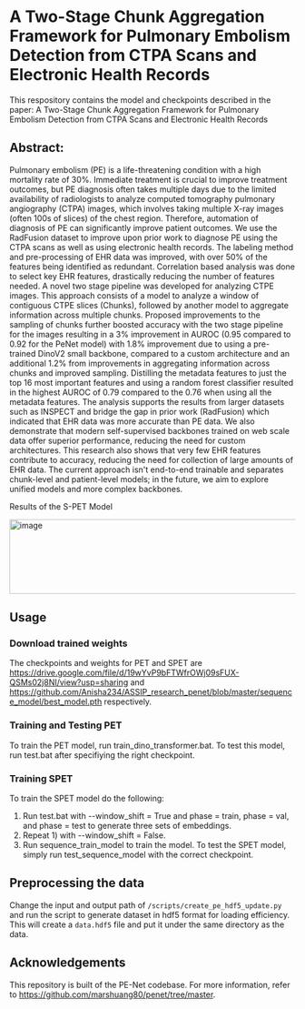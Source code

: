 # A Two-Stage Chunk Aggregation Framework for Pulmonary Embolism Detection from CTPA Scans and Electronic Health Records
This respository contains the model and checkpoints described in the paper: A Two-Stage Chunk Aggregation Framework for Pulmonary Embolism Detection from CTPA Scans and Electronic Health Records 

## Abstract:
Pulmonary embolism (PE) is a life-threatening condition with a high mortality rate of 30%. Immediate treatment is crucial to improve treatment outcomes, but PE diagnosis often takes multiple days due to the limited availability of radiologists to analyze computed tomography pulmonary angiography (CTPA) images, which involves taking multiple X-ray images (often 100s of slices) of the chest region. Therefore, automation of diagnosis of PE can significantly improve patient outcomes. We use the RadFusion dataset to improve upon prior work to diagnose PE using the CTPA scans as well as using electronic health records. The labeling method and pre-processing of EHR data was improved, with over 50% of the features being identified as redundant. Correlation based analysis was done to select key EHR features, drastically reducing the number of features needed. A novel two stage pipeline was developed for analyzing CTPE images. This approach consists of a model to analyze a window of contiguous CTPE slices (Chunks), followed by another model to aggregate information across multiple chunks.  Proposed improvements to the sampling of chunks further boosted accuracy with the two stage pipeline for the images resulting in a 3% improvement in AUROC (0.95 compared to 0.92 for the PeNet model) with 1.8% improvement due to using a pre-trained DinoV2 small backbone, compared to a custom architecture and an additional 1.2% from improvements in aggregating information across chunks and improved sampling. Distilling the metadata features to just the top 16 most important features and using a random forest classifier resulted in the highest AUROC of 0.79 compared to the 0.76 when using all the metadata features. The analysis supports the results from larger datasets such as INSPECT and bridge the gap in prior work (RadFusion) which indicated that EHR data was more accurate than PE data.  We also demonstrate that modern self-supervised backbones trained on web scale data offer superior performance, reducing the need for custom architectures. This research also shows that very few EHR features contribute to accuracy, reducing the need for collection of large amounts of EHR data. The current approach isn't end-to-end trainable and separates chunk-level and patient-level models; in the future, we aim to explore unified models and more complex backbones.

Results of the S-PET Model

<img width="598" height="131" alt="image" src="https://github.com/user-attachments/assets/13c54648-4726-455f-96a7-c958c1ab45a9" />

## Usage 

### Download trained weights

The checkpoints and weights for PET and SPET are https://drive.google.com/file/d/19wYvP9bFTWfrOWj09sFUX-QSMs02j8NI/view?usp=sharing and https://github.com/Anisha234/ASSIP_research_penet/blob/master/sequence_model/best_model.pth respectively. 

### Training and Testing PET
To train the PET model, run train_dino_transformer.bat. To test this model, run test.bat after specifiying the right checkpoint. 


### Training SPET
To train the SPET model do the following:
1) Run test.bat with --window_shift = True and phase = train, phase = val, and phase = test to generate three sets of embeddings.
2) Repeat 1) with --window_shift = False.
3) Run sequence_train_model to train the model.
To test the SPET model, simply run test_sequence_model with the correct checkpoint. 



## Preprocessing the data
Change the input and output path of `/scripts/create_pe_hdf5_update.py` and run the script to generate dataset in hdf5 format for loading efficiency. This will create a `data.hdf5` file and put it under the same directory as the data.

## Acknowledgements
This repository is built of the PE-Net codebase. For more information, refer to https://github.com/marshuang80/penet/tree/master. 


